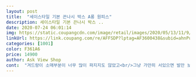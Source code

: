 ```yaml
---
layout: post 
title:  "세이스타일 기본 끈나시 박스 A롱 원피스" 
description: 세이스타일 기본 끈나시 박스 ..
date: 2020-07-24 06:01:14 
img: https://static.coupangcdn.com/image/retail/images/2020/05/13/11/9/e600ede9-9533-4288-a846-2158155616b9.jpg 
linkUrl: https://link.coupang.com/re/AFFSDP?lptag=AF3600438&subid=ahnPublicAsk&pageKey=1592335163&itemId=2720743080&vendorItemId=70710974780&traceid=V0-113-7c29c463911c900e 
categories: [1001] 
color: F361A6 
price: 14900 
author: Ask View Shop 
cont:  "겨드랑이 소매부분이 너무 많이 파지지도 않았고<br/>그냥 가만히 서있으면 발만 보임<br/>그리고 모델분이 키가 살짝 크신거같음.<br/>.<br/><br/>다른 색이 있으면 다 사고 싶네요<br/>단 약간 무게감이 있음<br/>무거워서 쳐지지도 않고<br/>보들보들해서 피부에 닿는 느낌이 매우 괜찮음<br/>시원할거같은 재질임<br/>아주 마음에 듭니다.<br/><br/>원단이 너무 얇거나 후지지도 않고<br/>제가생각한대로길이도괜찬고사이즈도잘맞아요너무맘에들어요마니파세요<br/>주말에 약속있어서 편하게 이쁘게 입고 싶어서 산건데 맘에 듦<br/>키 158인데 복숭아뼈까지 오네요.<br/><br/>" 
---
```

